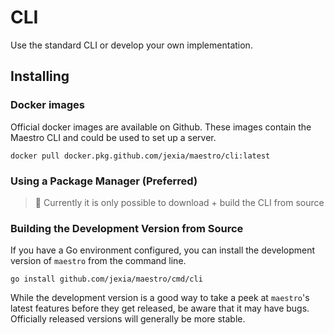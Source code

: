 # CLI

Use the standard CLI or develop your own implementation.

## Installing

### Docker images

Official docker images are available on Github. These images contain the Maestro CLI and could be used to set up a server.

```
docker pull docker.pkg.github.com/jexia/maestro/cli:latest
```

### Using a Package Manager (Preferred)

> 🚧 Currently it is only possible to download + build the CLI from source

### Building the Development Version from Source

If you have a Go environment
configured, you can install the development version of `maestro` from
the command line.

```
go install github.com/jexia/maestro/cmd/cli
```

While the development version is a good way to take a peek at
`maestro`'s latest features before they get released, be aware that it
may have bugs. Officially released versions will generally be more
stable.
